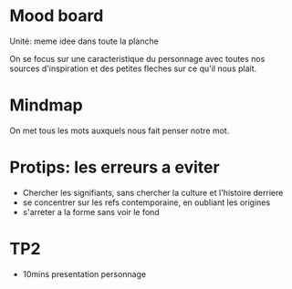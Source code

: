 # Mood board

Unité: meme idee dans toute la planche

On se focus sur une caracteristique du personnage avec toutes nos sources
d'inspiration et des petites fleches sur ce qu'il nous plait.

# Mindmap

On met tous les mots auxquels nous fait penser notre mot.

# Protips: les erreurs a eviter

* Chercher les signifiants, sans chercher la culture et l'histoire derriere
* se concentrer sur les refs contemporaine, en oubliant les origines
* s'arreter a la forme sans voir le fond

# TP2

* 10mins presentation personnage
